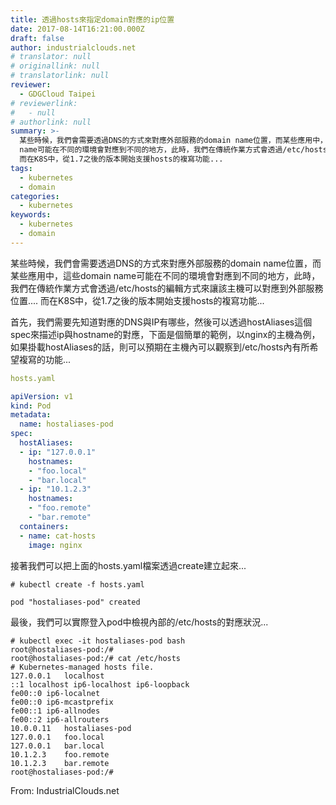 ```yaml
---
title: 透過hosts來指定domain對應的ip位置
date: 2017-08-14T16:21:00.000Z
draft: false
author: industrialclouds.net
# translator: null
# originallink: null
# translatorlink: null
reviewer:
  - GDGCloud Taipei
# reviewerlink:
#   - null
# authorlink: null
summary: >-
  某些時候，我們會需要透過DNS的方式來對應外部服務的domain name位置，而某些應用中，這些domain
  name可能在不同的環境會對應到不同的地方，此時，我們在傳統作業方式會透過/etc/hosts的編輯方式來讓該主機可以對應到外部服務位置....
  而在K8S中，從1.7之後的版本開始支援hosts的複寫功能...
tags:
  - kubernetes
  - domain
categories:
  - kubernetes
keywords:
  - kubernetes
  - domain
---
```


某些時候，我們會需要透過DNS的方式來對應外部服務的domain name位置，而某些應用中，這些domain name可能在不同的環境會對應到不同的地方，此時，我們在傳統作業方式會透過/etc/hosts的編輯方式來讓該主機可以對應到外部服務位置.... 而在K8S中，從1.7之後的版本開始支援hosts的複寫功能...

首先，我們需要先知道對應的DNS與IP有哪些，然後可以透過hostAliases這個spec來描述ip與hostname的對應，下面是個簡單的範例，以nginx的主機為例，如果掛載hostAliases的話，則可以預期在主機內可以觀察到/etc/hosts內有所希望複寫的功能...

```yaml
hosts.yaml

apiVersion: v1
kind: Pod
metadata:
  name: hostaliases-pod
spec:
  hostAliases:
  - ip: "127.0.0.1"
    hostnames:
    - "foo.local"
    - "bar.local"
  - ip: "10.1.2.3"
    hostnames:
    - "foo.remote"
    - "bar.remote"
  containers:
  - name: cat-hosts
    image: nginx
```

接著我們可以把上面的hosts.yaml檔案透過create建立起來...

  
```shell
# kubectl create -f hosts.yaml

pod "hostaliases-pod" created
```

  

最後，我們可以實際登入pod中檢視內部的/etc/hosts的對應狀況...

  
```shell
# kubectl exec -it hostaliases-pod bash
root@hostaliases-pod:/#
root@hostaliases-pod:/# cat /etc/hosts
# Kubernetes-managed hosts file.
127.0.0.1	localhost
::1	localhost ip6-localhost ip6-loopback
fe00::0	ip6-localnet
fe00::0	ip6-mcastprefix
fe00::1	ip6-allnodes
fe00::2	ip6-allrouters
10.0.0.11	hostaliases-pod
127.0.0.1	foo.local
127.0.0.1	bar.local
10.1.2.3	foo.remote
10.1.2.3	bar.remote
root@hostaliases-pod:/#
```
  

From: IndustrialClouds.net